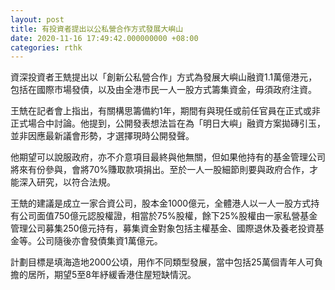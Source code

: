 ```yaml
---
layout: post
title: 有投資者提出以公私營合作方式發展大嶼山
date: 2020-11-16 17:49:42.000000000 +08:00
categories: rthk
---
```


資深投資者王兟提出以「創新公私營合作」方式為發展大嶼山融資1.1萬億港元，包括在國際市場發債，以及由全港市民一人一股方式籌集資金，毋須政府注資。

王兟在記者會上指出，有關構思籌備約1年，期間有與現任或前任官員在正式或非正式場合中討論。他提到，公開發表想法旨在為「明日大嶼」融資方案拋磚引玉，並非因應最新議會形勢，才選擇現時公開發聲。

他期望可以說服政府，亦不介意項目最終與他無關，但如果他持有的基金管理公司將來有份參與，會將70%賺取款項捐出。至於一人一股細節則要與政府合作，才能深入研究，以符合法規。

王兟的建議是成立一家合資公司，股本金1000億元，全體港人以一人一股方式持有公司面值750億元認股權證，相當於75%股權，餘下25%股權由一家私營基金管理公司募集250億元持有，募集資金對象包括主權基金、國際退休及養老投資基金等。公司隨後亦會發債集資1萬億元。

計劃目標是填海造地2000公頃，用作不同類型發展，當中包括25萬個青年人可負擔的居所，期望5至8年紓緩香港住屋短缺情況。
